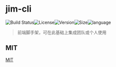# jim-cli 
![Build Status](https://img.shields.io/travis/kevin-hgj/jim-cli?style=flat-square)![License](https://img.shields.io/npm/l/jim-cli)![Version](https://img.shields.io/npm/v/jim-cli)![Size](https://img.shields.io/github/repo-size/kevin-hgj/jim-cli)![language](https://img.shields.io/github/languages/count/kevin-hgj/jim-cli)

> 前端脚手架，可在此基础上集成团队或个人使用

## MIT
[MIT](./LICENSE)


